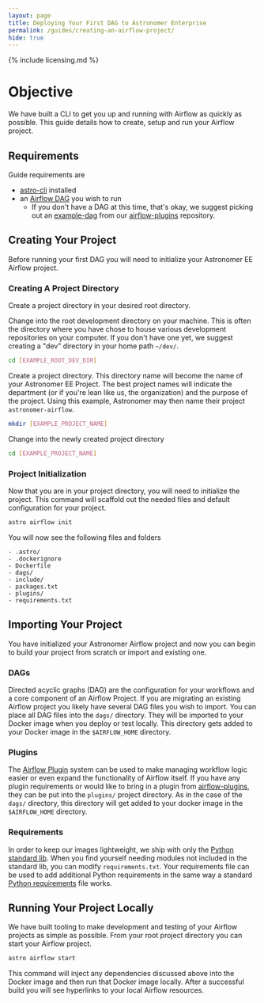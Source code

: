 ```yaml
---
layout: page
title: Deploying Your First DAG to Astronomer Enterprise
permalink: /guides/creating-an-airflow-project/
hide: true
---
```


{% include licensing.md %}

# Objective 
We have built a CLI to get you up and running with Airflow as quickly as possible. This guide details how to create, setup and run your Airflow project.

## Requirements
Guide requirements are
- [astro-cli](https://github.com/astronomerio/astro-cli) installed
- an [Airflow DAG](https://airflow.incubator.apache.org/concepts.html#dags) you wish to run
    - If you don't have a DAG at this time, that's okay, we suggest picking out an [example-dag](https://github.com/airflow-plugins/Example-Airflow-DAGs) from our [airflow-plugins](https://github.com/airflow-plugins) repository.

## Creating Your Project
Before running your first DAG you will need to initialize your Astronomer EE Airflow project.

### Creating A Project Directory
Create a project directory in your desired root directory. 

Change into the root development directory on your machine. This is often the directory where you have chose to house various development repositories on your computer. If you don't have one yet, we suggest creating a "dev" directory in your home path `~/dev/`.

```bash
cd [EXAMPLE_ROOT_DEV_DIR]
```

Create a project directory. This directory name will become the name of your Astronomer EE Project. The best project names will indicate the department (or if you're lean like us, the organization) and the purpose of the project. Using this example, Astronomer may then name their project `astronomer-airflow`. 

```bash
mkdir [EXAMPLE_PROJECT_NAME]
```

Change into the newly created project directory
```bash
cd [EXAMPLE_PROJECT_NAME]
```

### Project Initialization
Now that you are in your project directory, you will need to initialize the project. This command will scaffold out the needed files and default configuration for your project.

```bash
astro airflow init
```

You will now see the following files and folders

```
- .astro/
- .dockerignore
- Dockerfile
- dags/
- include/
- packages.txt
- plugins/
- requirements.txt
```

## Importing Your Project

You have initialized your Astronomer Airflow project and now you can begin to build your project from scratch or import and existing one.

### DAGs
Directed acyclic graphs (DAG) are the configuration for your workflows and a core component of an Airflow Project. If you are migrating an existing Airflow project you likely have several DAG files you wish to import. You can place all DAG files into the `dags/` directory. They will be imported to your Docker image when you deploy or test locally. This directory gets added to your Docker image in the `$AIRFLOW_HOME` directory.

### Plugins
The [Airflow Plugin](https://airflow.apache.org/plugins.html) system can be used to make managing workflow logic easier or even expand the functionality of Airflow itself. If you have any plugin requirements or would like to bring in a plugin from [airflow-plugins](https://github.com/airflow-plugins), they can be put into the `plugins/` project directory. As in the case of the `dags/` directory, this directory will get added to your docker image in the `$AIRFLOW_HOME` directory.

### Requirements
In order to keep our images lightweight, we ship with only the [Python standard lib](https://docs.python.org/3/library/index.html). When you find yourself needing modules not included in the standard lib, you can modify `requirements.txt`. Your requirements file can be used to add additional Python requirements in the same way a standard [Python requirements](https://pip.readthedocs.io/en/1.1/requirements.html) file works.

## Running Your Project Locally
We have built tooling to make development and testing of your Airflow projects as simple as possible. From your root project directory you can start your Airflow project.

```bash
astro airflow start
```

This command will inject any dependencies discussed above into the Docker image and then run that Docker image locally. After a successful build you will see hyperlinks to your local Airflow resources.


